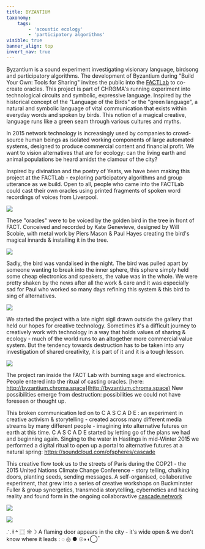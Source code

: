 ```yaml
---
title: BYZANTIUM
taxonomy:
    tags:
        - 'acoustic ecology'
        - 'participatory algorithms'
visible: true
banner_align: top
invert_nav: true
---
```


Byzantium is a sound experiment investigating visionary language, birdsong and participatory algorithms. The development of Byzantium during "Build Your Own: Tools for Sharing" invites the public into the [FACTLab](http://www.fact.co.uk/projects/factlab.aspx) to co-create oracles. This project is part of <span class="chroma">CHRΘMA</span>'s running experiment into technological circuits and symbolic, expressive language. Inspired by the historical concept of the "Language of the Birds" or the "green language", a natural and symbolic language of vital communication that exists within everyday words and spoken by birds.  This notion of a magical creative, language runs like a green seam through various cultures and myths. 

In 2015 network technology is increasingly used by companies to crowd-source human beings as isolated working components of large automated systems, designed to produce commercial content and financial profit. We want to vision alternatives that are for ecology: can the living earth and animal populations be heard amidst the clamour of the city?

Inspired by divination and the poetry of Yeats, we have been making this project at the FACTLab - exploring participatory algorithms and group utterance as we build. Open to all, people who came into the FACTLab could cast their own oracles using printed fragments of spoken word recordings of voices from Liverpool. 

![](oracle-entry.jpg)

These "oracles" were to be voiced by the golden bird in the tree in front of FACT. Conceived and recorded by Kate Genevieve, designed by Will Scobie, with metal work by Piers Mason & Paul Hayes creating the bird's magical innards & installing it in the tree.

![](installing-bird.jpg)

Sadly, the bird was vandalised in the night. The bird was pulled apart by someone wanting to break into the inner sphere, this sphere simply held some cheap electronics and speakers, the value was in the whole. We were pretty shaken by the news after all the work & care and it was especially sad for Paul who worked so many days refining this system &amp; this bird to sing of alternatives.

![](vandalism.jpg)

We started the project with a late night sigil drawn outside the gallery that held our hopes for creative technology. Sometimes it's a difficult journey to creatively work with technology in a way that holds values of sharing & ecology - much of the world runs to an altogether more commercial value system. But the tendency towards destruction has to be taken into any investigation of shared creativity, it is part of it and it is a tough lesson. 

![](kate.jpg)

The project ran inside the FACT Lab with burning sage and electronics. People entered into the ritual of casting oracles. [here: http://byzantium.chroma.space](http://byzantium.chroma.space) New possibilities emerge from destruction: possibilities we could not have foreseen or thought up. 

This broken communication led on to C A S C A D E : an experiment in creative activism & storytelling - created across many different media streams by many different people - imagining into alternative futures on earth at this time. C A S C A D E started by letting go of the plans we had and beginning again. Singing to the water in Hastings in mid-Winter 2015 we performed a digital ritual to open up a portal to alternative futures at a natural spring: https://soundcloud.com/ofspheres/cascade

This creative flow took us to the streets of Paris during the COP21 - the 2015 United Nations Climate Change Conference - story telling, chalking doors, planting seeds, sending messages.  A self-organised, collaborative experiment, that grew into a series of creative workshops on Buckminster Fuller & group synergetics, transmedia storytelling, cybernetics and hacking reality and found form in the ongoing collaboravtive [cascade.network](https://cascade.network/)

![](IMG_2095.jpg)

![](fire_door.jpg)

⸫ ⱡ ꒫ ⿴ ☼☽ A flaming door appears in the city - it's wide open & we don't know where it leads : ◌ ◎ ● ☉◗◖◯ ֯